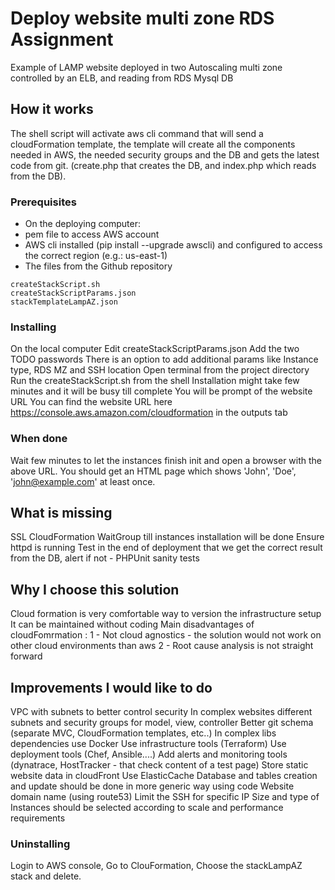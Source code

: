 # Deploy website multi zone RDS Assignment

Example of LAMP website deployed in two Autoscaling multi zone controlled by an ELB, 
and reading from RDS Mysql DB

## How it works

The shell script will activate aws cli command that will send a cloudFormation template,
the template will create all the components needed in AWS, the needed security groups
and the DB and gets the latest code from git. 
(create.php that creates the DB, and index.php which reads from the DB).

### Prerequisites

- On the deploying computer:
- pem file to access AWS account
- AWS cli installed (pip install --upgrade awscli) and configured to access the correct region (e.g.: us-east-1)
- The files from the Github repository
```
createStackScript.sh
createStackScriptParams.json
stackTemplateLampAZ.json
```

### Installing

On the local computer
Edit createStackScriptParams.json
  Add the two TODO passwords
  There is an option to add additional params like Instance type, RDS MZ and SSH location
Open terminal from the project directory
  Run the createStackScript.sh from the shell
  Installation might take few minutes and it will be busy till complete
  You will be prompt of the website URL
  You can find the website URL here https://console.aws.amazon.com/cloudformation in the outputs tab

### When done

Wait few minutes to let the instances finish init and open a browser with the above URL.
You should get an HTML page which shows 'John', 'Doe', 'john@example.com' at least once.


## What is missing

SSL
CloudFormation WaitGroup till instances installation will be done
Ensure httpd is running
Test in the end of deployment that we get the correct result from the DB, alert if not - PHPUnit sanity tests


## Why I choose this solution

Cloud formation is very comfortable way to version the infrastructure setup
It can be maintained without coding
Main disadvantages of cloudFomrmation :
1 - Not cloud agnostics - the solution would not work on other cloud environments than aws
2 - Root cause analysis is not straight forward


## Improvements I would like to do

VPC with subnets to better control security
In complex websites different subnets and security groups for model, view, controller
Better git schema (separate MVC, CloudFormation templates, etc..) 
In complex libs dependencies use Docker
Use infrastructure tools (Terraform)
Use deployment tools (Chef, Ansible....)
Add alerts and monitoring tools (dynatrace, HostTracker - that check content of a test page)
Store static website data in cloudFront
Use ElasticCache
Database and tables creation and update should be done in more generic way using code
Website domain name (using route53)
Limit the SSH for specific IP
Size and type of Instances should be selected according to scale and performance requirements


### Uninstalling

Login to AWS console, Go to ClouFormation, Choose the stackLampAZ stack and delete.







